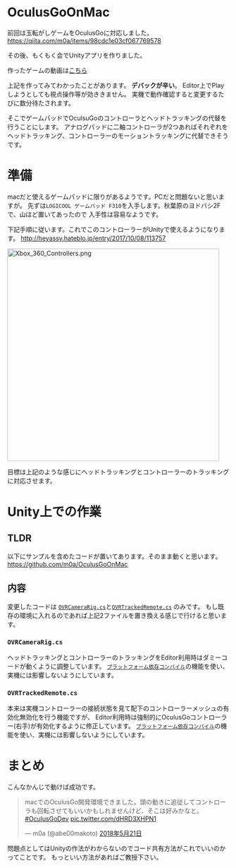 # OculusGoOnMac


前回は玉転がしゲームをOculusGoに対応しました。
https://qiita.com/m0a/items/98cdc1e03cf067769578

その後、もくもく会でUnityアプリを作りました。

作ったゲームの動画は[こちら](https://youtu.be/rGerw-k5Vd8
)

上記を作ってみてわかったことがあります。
**デバックが辛い**。
Editor上でPlayしようとしても視点操作等が効ききません。
実機で動作確認すると変更するたびに数分待たされます。


そこでゲームパッドでOculsuGoのコントローラとヘッドトラッキングの代替を行うことにします。
アナログパッドに二軸コントローラが2つあればそれぞれをヘッドトラッキング、コントローラーのモーショントラッキングに代替できそうです。

# 準備
macだと使えるゲームパッドに限りがあるようです。PCだと問題ないと思いますが。
先ずは``LOGICOOL ゲームパッド F310``を入手します。秋葉原のヨドバシ2Fで、山ほど置いてあったので
入手性は容易なようです。

下記手順に従います。これでこのコントローラーがUnityで使えるようになります。
http://heyassy.hateblo.jp/entry/2017/10/08/113757

<img width="481" alt="Xbox_360_Controllers.png" src="https://qiita-image-store.s3.amazonaws.com/0/3844/2ed2bba2-54a3-71aa-a42f-27fc47e9e6c9.png">

目標は上記のような感じにヘッドトラッキングとコントローラーのトラッキングに対応させます。


# Unity上での作業

## TLDR
以下にサンプルを含めたコードが置いてあります。そのまま動くと思います。
https://github.com/m0a/OculusGoOnMac

## 内容

変更したコードは
[``OVRCameraRig.cs``](https://raw.githubusercontent.com/m0a/OculusGoOnMac/master/Assets/Oculus/VR/Scripts/OVRCameraRig.cs)と[``OVRTrackedRemote.cs``](https://raw.githubusercontent.com/m0a/OculusGoOnMac/e9854803523d55cfb780ddd8d0a0833a0b3e93d6/Assets/Oculus/VR/Scripts/Util/OVRTrackedRemote.cs) のみです。
もし既存の環境に入れるのであれば上記2ファイルを置き換える感じで行けると思います。

### ``OVRCameraRig.cs``
ヘッドトラッキングとコントローラーのトラッキングをEditor利用時はダミーコードが動くように調整しています。
[``プラットフォーム依存コンパイル``](https://docs.unity3d.com/jp/current/Manual/PlatformDependentCompilation.html)の機能を使い、実機には影響しないようにしています。

### ``OVRTrackedRemote.cs``
本来は実機コントローラーの接続状態を見て配下のコントローラーメッシュの有効化無効化を行う機能ですが、
Editor利用時は強制的にOculusGoコントローラー(右手)が有効化するように修正しています。
[``プラットフォーム依存コンパイル``](https://docs.unity3d.com/jp/current/Manual/PlatformDependentCompilation.html)の機能を使い、実機には影響しないようにしています。


# まとめ

こんなかんじで動けば成功です。

<blockquote class="twitter-tweet" data-lang="ja"><p lang="ja" dir="ltr">macでのOculusGo開発環境できました。頭の動きに追従してコントローラも回転させてもいいかもしれませんけど、そこは好みかなと。<a href="https://twitter.com/hashtag/OculusGoDev?src=hash&amp;ref_src=twsrc%5Etfw">#OculusGoDev</a> <a href="https://t.co/dHRD3XHPN1">pic.twitter.com/dHRD3XHPN1</a></p>&mdash; m0a (@abe00makoto) <a href="https://twitter.com/abe00makoto/status/998414649212092420?ref_src=twsrc%5Etfw">2018年5月21日</a></blockquote>
<script async src="https://platform.twitter.com/widgets.js" charset="utf-8"></script>

問題点としてはUnityの作法がわからないのでコード共有方法がこれでいいのかってことです。
もっといい方法があればご教授下さい。







